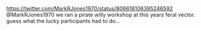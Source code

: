 https://twitter.com/MarkRJones1970/status/806618106395246592 @MarkRJones1970 we ran a pirate willy workshop at this years feral vector. guess what the lucky participants had to do...